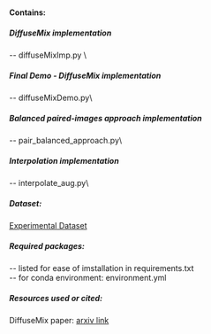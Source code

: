 # 

#### Contains: 

##### DiffuseMix implementation
-- diffuseMixImp.py \\

##### Final Demo - DiffuseMix implementation
-- diffuseMixDemo.py\\

##### Balanced paired-images approach implementation
-- pair_balanced_approach.py\\

##### Interpolation implementation
-- interpolate_aug.py\\

##### Dataset:
[Experimental Dataset](https://tinyurl.com/dataimb-hernia-dataset)

##### Required packages:
-- listed for ease of imstallation in requirements.txt\
-- for conda environment: environment.yml


##### Resources used or cited: 
DiffuseMix paper: [arxiv link](https://arxiv.org/abs/2405.14881) 
